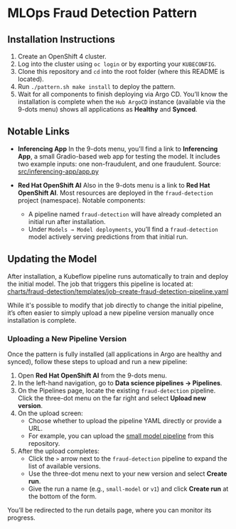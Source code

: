 # MLOps Fraud Detection Pattern

## Installation Instructions

1. Create an OpenShift 4 cluster.
2. Log into the cluster using `oc login` or by exporting your `KUBECONFIG`.
3. Clone this repository and `cd` into the root folder (where this README is located).
4. Run `./pattern.sh make install` to deploy the pattern.
5. Wait for all components to finish deploying via Argo CD. You’ll know the installation is complete when the `Hub ArgoCD` instance (available via the 9-dots menu) shows all applications as **Healthy** and **Synced**.

## Notable Links

- **Inferencing App**
  In the 9-dots menu, you'll find a link to **Inferencing App**, a small Gradio-based web app for testing the model. It includes two example inputs: one non-fraudulent, and one fraudulent.
  Source: [src/inferencing-app/app.py](./src/inferencing-app/app.py)

- **Red Hat OpenShift AI**
  Also in the 9-dots menu is a link to **Red Hat OpenShift AI**. Most resources are deployed in the `fraud-detection` project (namespace). Notable components:
  - A pipeline named `fraud-detection` will have already completed an initial run after installation.
  - Under `Models → Model deployments`, you’ll find a `fraud-detection` model actively serving predictions from that initial run.

## Updating the Model

After installation, a Kubeflow pipeline runs automatically to train and deploy the initial model. The job that triggers this pipeline is located at:
[charts/fraud-detection/templates/job-create-fraud-detection-pipeline.yaml](./charts/fraud-detection/templates/job-create-fraud-detection-pipeline.yaml)

While it's possible to modify that job directly to change the initial pipeline, it’s often easier to simply upload a new pipeline version manually once installation is complete.

### Uploading a New Pipeline Version

Once the pattern is fully installed (all applications in Argo are healthy and synced), follow these steps to upload and run a new pipeline:

1. Open **Red Hat OpenShift AI** from the 9-dots menu.
2. In the left-hand navigation, go to **Data science pipelines → Pipelines**.
3. On the Pipelines page, locate the existing `fraud-detection` pipeline. Click the three-dot menu on the far right and select **Upload new version**.
4. On the upload screen:
   - Choose whether to upload the pipeline YAML directly or provide a URL.
   - For example, you can upload the [small model pipeline](./src/kubeflow-pipelines/small-model/train_upload_model.yaml) from this repository.
5. After the upload completes:
   - Click the `>` arrow next to the `fraud-detection` pipeline to expand the list of available versions.
   - Use the three-dot menu next to your new version and select **Create run**.
   - Give the run a name (e.g., `small-model` or `v1`) and click **Create run** at the bottom of the form.

You’ll be redirected to the run details page, where you can monitor its progress.
